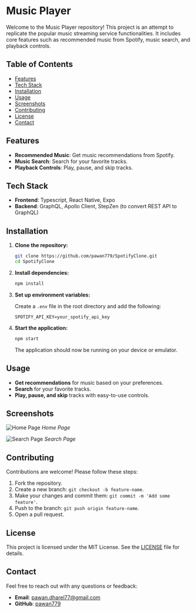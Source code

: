# Music Player

Welcome to the Music Player repository! This project is an attempt to replicate the popular music streaming service functionalities. It includes core features such as recommended music from Spotify, music search, and playback controls.

## Table of Contents

- [Features](#features)
- [Tech Stack](#tech-stack)
- [Installation](#installation)
- [Usage](#usage)
- [Screenshots](#screenshots)
- [Contributing](#contributing)
- [License](#license)
- [Contact](#contact)

## Features

- **Recommended Music**: Get music recommendations from Spotify.
- **Music Search**: Search for your favorite tracks.
- **Playback Controls**: Play, pause, and skip tracks.

## Tech Stack

- **Frontend**: Typescript, React Native, Expo
- **Backend**: GraphQL, Apollo Client, StepZen (to convert REST API to GraphQL)

## Installation

1. **Clone the repository:**

   ```bash
   git clone https://github.com/pawan779/SpotifyClone.git
   cd SpotifyClone
   ```

2. **Install dependencies:**

   ```bash
   npm install
   ```

3. **Set up environment variables:**

   Create a `.env` file in the root directory and add the following:

   ```
   SPOTIFY_API_KEY=your_spotify_api_key
   ```

4. **Start the application:**

   ```bash
   npm start
   ```

   The application should now be running on your device or emulator.

## Usage

- **Get recommendations** for music based on your preferences.
- **Search** for your favorite tracks.
- **Play, pause, and skip** tracks with easy-to-use controls.

## Screenshots

![Home Page](screenshots/home.png)
*Home Page*

![Search Page](screenshots/search.png)
*Search Page*

## Contributing

Contributions are welcome! Please follow these steps:

1. Fork the repository.
2. Create a new branch: `git checkout -b feature-name`.
3. Make your changes and commit them: `git commit -m 'Add some feature'`.
4. Push to the branch: `git push origin feature-name`.
5. Open a pull request.

## License

This project is licensed under the MIT License. See the [LICENSE](LICENSE) file for details.

## Contact

Feel free to reach out with any questions or feedback:

- **Email**: pawan.dharel77@gmail.com
- **GitHub**: [pawan779](https://github.com/pawan779)
